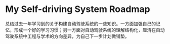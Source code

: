 # My Self-driving System Roadmap

总结过去一年学习到的关于构建自动驾驶系统的一些知识。一方面加强自己的记忆，形成一个好的学习习惯；另一方面对自动驾驶系统的理解结构化，厘清在自动驾驶系统中工程与学术的方向差异，为自己下一步计划做铺垫。

